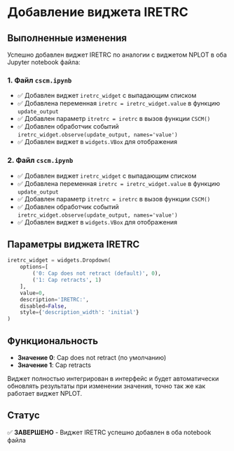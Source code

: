 # Добавление виджета IRETRC

## Выполненные изменения

Успешно добавлен виджет IRETRC по аналогии с виджетом NPLOT в оба Jupyter notebook файла:

### 1. Файл `cscm.ipynb`
- ✅ Добавлен виджет `iretrc_widget` с выпадающим списком
- ✅ Добавлена переменная `iretrc = iretrc_widget.value` в функцию `update_output`
- ✅ Добавлен параметр `itretrc = iretrc` в вызов функции `CSCM()`
- ✅ Добавлен обработчик событий `iretrc_widget.observe(update_output, names='value')`
- ✅ Добавлен виджет в `widgets.VBox` для отображения

### 2. Файл `cscm.ipynb`
- ✅ Добавлен виджет `iretrc_widget` с выпадающим списком
- ✅ Добавлена переменная `iretrc = iretrc_widget.value` в функцию `update_output`
- ✅ Добавлен параметр `itretrc = iretrc` в вызов функции `CSCM()`
- ✅ Добавлен обработчик событий `iretrc_widget.observe(update_output, names='value')`
- ✅ Добавлен виджет в `widgets.VBox` для отображения

## Параметры виджета IRETRC

```python
iretrc_widget = widgets.Dropdown(
    options=[
        ('0: Cap does not retract (default)', 0),
        ('1: Cap retracts', 1)
    ],
    value=0,
    description='IRETRC:',
    disabled=False,
    style={'description_width': 'initial'}
)
```

## Функциональность

- **Значение 0**: Cap does not retract (по умолчанию)
- **Значение 1**: Cap retracts

Виджет полностью интегрирован в интерфейс и будет автоматически обновлять результаты при изменении значения, точно так же как работает виджет NPLOT.

## Статус
✅ **ЗАВЕРШЕНО** - Виджет IRETRC успешно добавлен в оба notebook файла